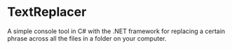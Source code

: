 # TextReplacer
A simple console tool in C# with the .NET framework for replacing a certain phrase across all the files in a folder on your computer.

